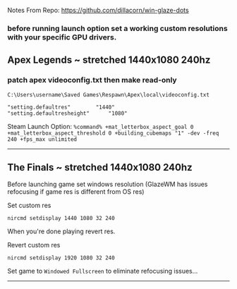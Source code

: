 Notes From Repo: https://github.com/dillacorn/win-glaze-dots

### before running launch option set a working custom resolutions with your specific GPU drivers.

## Apex Legends ~ stretched 1440x1080 240hz
### patch apex videoconfig.txt then make read-only

`C:\Users\username\Saved Games\Respawn\Apex\local\videoconfig.txt`

	"setting.defaultres"		"1440"
	"setting.defaultresheight"		"1080"

Steam Launch Option:
`%command% +mat_letterbox_aspect_goal 0 +mat_letterbox_aspect_threshold 0 +building_cubemaps "1" -dev -freq 240 +fps_max unlimited`

---
## The Finals ~ stretched 1440x1080 240hz

Before launching game set windows resolution (GlazeWM has issues refocusing if game res is different from OS res) 

Set custom res
```terminal
nircmd setdisplay 1440 1080 32 240
```

When you're done playing revert res.

Revert custom res
```terminal
nircmd setdisplay 1920 1080 32 240
```

Set game to `Windowed Fullscreen` to eliminate refocusing issues...

---
